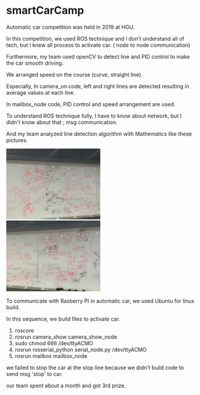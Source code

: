 # smartCarCamp

Automatic car competition was held in 2019 at HGU.

In this competition, we used ROS technique and I don't understand all of tech, but I knew all process to activate car. ( node to node communication)

Furthermore, my team used openCV to detect line and PID control to make the car smooth driving.

We arranged speed on the course (curve, straight line).

Especially, In camera_on code, left and right lines are detected resulting in average values at each line.

In mailbox_node code, PID control and speed arrangement are used.

To understand ROS technique fully, I have to know about network, but I didn't know about that ; msg communication.

And my team analyzed line detection algorithm with Mathematics like these pictures.


<img src="./img/analyze1.jpg" width="50%">
<img src="./img/analyze2.jpg" width="50%">

To communicate with Rasberry PI in automatic car, we used Ubuntu for linux build.

In this sequence, we build files to activate car.
1. roscore
2. rosrun camera_show camera_show_node
3. sudo chmod 666 /dev/ttyACMO
4. rosrun rosserial_python serial_node.py /dev/ttyACMO
5. rosrun mailbox mailbox_node

we failed to stop the car at the stop line because we didn't build code to send msg 'stop' to car.

our team spent about a month and got 3rd prize.
